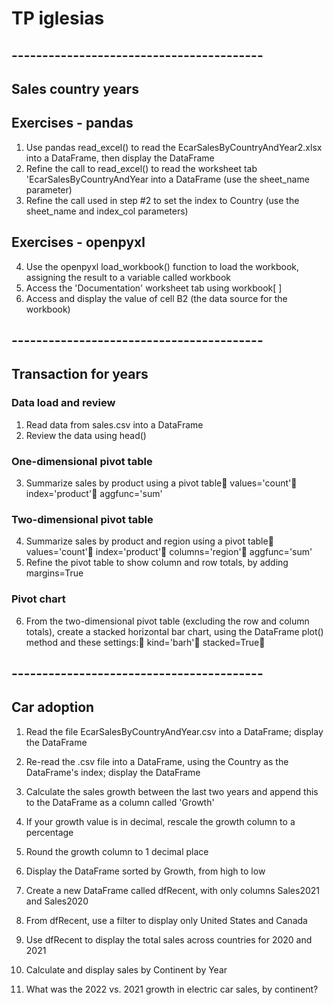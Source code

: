 # TP iglesias

## -----------------------------------------
## Sales country years

## Exercises - pandas

1. Use pandas read_excel() to read the EcarSalesByCountryAndYear2.xlsx into a DataFrame, then display the DataFrame
2. Refine the call to read_excel() to read the worksheet tab 'EcarSalesByCountryAndYear into a DataFrame (use the sheet_name parameter)
3. Refine the call used in step #2 to set the index to Country (use the sheet_name and index_col parameters)

## Exercises - openpyxl

4. Use the openpyxl load_workbook() function to load the workbook, assigning the result to a variable called workbook
5. Access the 'Documentation' worksheet tab using workbook[ ]
6. Access and display the value of cell B2 (the data source for the workbook)


## -----------------------------------------
## Transaction for years

### Data load and review

1. Read data from sales.csv into a DataFrame
2. Review the data using head()

### One-dimensional pivot table

3. Summarize sales by product using a pivot table  values='count'  index='product'  aggfunc='sum'

### Two-dimensional pivot table

4. Summarize sales by product and region using a pivot table  values='count'  index='product'  columns='region'  aggfunc='sum'
5. Refine the pivot table to show column and row totals, by adding margins=True

### Pivot chart

6. From the two-dimensional pivot table (excluding the row and column totals), create a stacked horizontal bar chart, using the DataFrame plot() method and these settings:  kind='barh'  stacked=True


## -----------------------------------------
## Car adoption

1. Read the file EcarSalesByCountryAndYear.csv into a DataFrame; display the DataFrame
2. Re-read the .csv file into a DataFrame, using the Country as the DataFrame's index; display the DataFrame
3. Calculate the sales growth between the last two years and append this to the DataFrame as a column called 'Growth'
4. If your growth value is in decimal, rescale the growth column to a percentage
5. Round the growth column to 1 decimal place

6. Display the DataFrame sorted by Growth, from high to low
7. Create a new DataFrame called dfRecent, with only columns Sales2021 and Sales2020
8. From dfRecent, use a filter to display only United States and Canada
9. Use dfRecent to display the total sales across countries for 2020 and 2021
10. Calculate and display sales by Continent by Year
11. What was the 2022 vs. 2021 growth in electric car sales, by continent?


